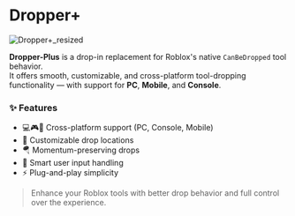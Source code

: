 # Dropper+


![Dropper+_resized](https://github.com/user-attachments/assets/4e872e4d-a62c-4d21-8843-0d3ffd8ce156)

**Dropper-Plus** is a drop-in replacement for Roblox's native `CanBeDropped` tool behavior.  
It offers smooth, customizable, and cross-platform tool-dropping functionality — with support for **PC**, **Mobile**, and **Console**.

### ✨ Features
- 💻🎮📱 Cross-platform support (PC, Console, Mobile)
- 🎯 Customizable drop locations
- 🪂 Momentum-preserving drops
- 🧠 Smart user input handling
- ⚡ Plug-and-play simplicity

> Enhance your Roblox tools with better drop behavior and full control over the experience.

